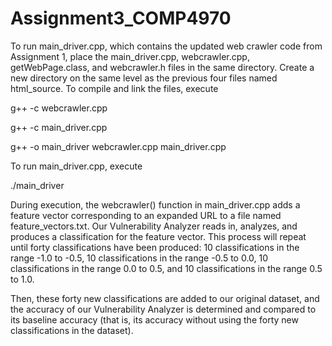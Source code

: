 # Assignment3_COMP4970

To run main_driver.cpp, which contains the updated web crawler code from Assignment 1, place the main_driver.cpp, webcrawler.cpp, getWebPage.class, and webcrawler.h files in the same directory. Create a new directory on the same level as the previous four files named html_source. To compile and link the files, execute

 g++ -c webcrawler.cpp
 
 g++ -c main_driver.cpp
 
 g++ -o main_driver webcrawler.cpp main_driver.cpp
  
To run main_driver.cpp, execute

./main_driver

During execution, the webcrawler() function in main_driver.cpp adds a feature vector corresponding to an expanded URL to a file named feature_vectors.txt. Our Vulnerability Analyzer reads in, analyzes, and produces a classification for the feature vector. This process will repeat until forty classifications have been produced: 10 classifications in the range -1.0 to -0.5, 10 classifications in the range -0.5 to 0.0, 10 classifications in the range 0.0 to 0.5, and 10 classifications in the range 0.5 to 1.0. 

Then, these forty new classifications are added to our original dataset, and the accuracy of our Vulnerability Analyzer is determined and compared to its baseline accuracy (that is, its accuracy without using the forty new classifications in the dataset). 
